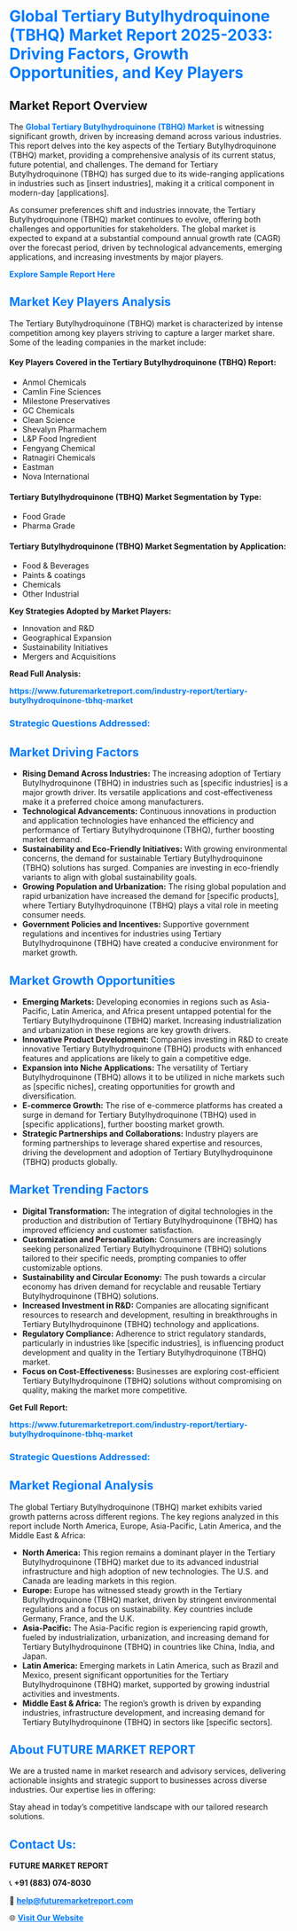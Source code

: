 <h1 style="color: #007BFF;">Global Tertiary Butylhydroquinone (TBHQ) Market Report 2025-2033: Driving Factors, Growth Opportunities, and Key Players</h1>

<section id="overview">
<h2>Market Report Overview</h2>
<p>The <a href="https://www.futuremarketreport.com/industry-report/tertiary-butylhydroquinone-tbhq-market" style="color: #007BFF; text-decoration: none;"><strong>Global Tertiary Butylhydroquinone (TBHQ) Market</strong></a> is witnessing significant growth, driven by increasing demand across various industries. This report delves into the key aspects of the Tertiary Butylhydroquinone (TBHQ) market, providing a comprehensive analysis of its current status, future potential, and challenges. The demand for Tertiary Butylhydroquinone (TBHQ) has surged due to its wide-ranging applications in industries such as [insert industries], making it a critical component in modern-day [applications].</p>
<p>As consumer preferences shift and industries innovate, the Tertiary Butylhydroquinone (TBHQ) market continues to evolve, offering both challenges and opportunities for stakeholders. The global market is expected to expand at a substantial compound annual growth rate (CAGR) over the forecast period, driven by technological advancements, emerging applications, and increasing investments by major players.</p>
</section>

<section id="overview">
<p><a href="https://www.futuremarketreport.com/request-sample/reportId=98047" style="color: #007BFF; text-decoration: none;"><strong>Explore Sample Report Here</strong></a></p>
</section>

<section id="key-players">
<h2 style="color: #007BFF;">Market Key Players Analysis</h2>
<p>The Tertiary Butylhydroquinone (TBHQ) market is characterized by intense competition among key players striving to capture a larger market share. Some of the leading companies in the market include:</p>
<h4>Key Players Covered in the Tertiary Butylhydroquinone (TBHQ) Report:</h4>
<ul><li>Anmol Chemicals</li><li>Camlin Fine Sciences</li><li>Milestone Preservatives</li><li>GC Chemicals</li><li>Clean Science</li><li>Shevalyn Pharmachem</li><li>L&amp;P Food Ingredient</li><li>Fengyang Chemical</li><li>Ratnagiri Chemicals</li><li>Eastman</li><li>Nova International</li></ul>
<h4>Tertiary Butylhydroquinone (TBHQ) Market Segmentation by Type:</h4>
<ul><li>Food Grade</li><li>Pharma Grade</li></ul>

<h4>Tertiary Butylhydroquinone (TBHQ) Market Segmentation by Application:</h4>
<ul><li>Food &amp; Beverages</li><li>Paints &amp; coatings</li><li>Chemicals</li><li>Other Industrial</li></ul>
<p><strong>Key Strategies Adopted by Market Players:</strong></p>
<ul>
<li>Innovation and R&D</li>
<li>Geographical Expansion</li>
<li>Sustainability Initiatives</li>
<li>Mergers and Acquisitions</li>
</ul>
</section>

<section>
<p><strong>Read Full Analysis: </strong></p><a href="https://www.futuremarketreport.com/industry-report/tertiary-butylhydroquinone-tbhq-market" style="color: #007BFF; text-decoration: none;"><strong>https://www.futuremarketreport.com/industry-report/tertiary-butylhydroquinone-tbhq-market</strong></a>
<h3 style="color: #007BFF;">Strategic Questions Addressed:</h3>
</section>

<section id="driving-factors">
<h2 style="color: #007BFF;">Market Driving Factors</h2>
<ul>
<li><strong>Rising Demand Across Industries:</strong> The increasing adoption of Tertiary Butylhydroquinone (TBHQ) in industries such as [specific industries] is a major growth driver. Its versatile applications and cost-effectiveness make it a preferred choice among manufacturers.</li>
<li><strong>Technological Advancements:</strong> Continuous innovations in production and application technologies have enhanced the efficiency and performance of Tertiary Butylhydroquinone (TBHQ), further boosting market demand.</li>
<li><strong>Sustainability and Eco-Friendly Initiatives:</strong> With growing environmental concerns, the demand for sustainable Tertiary Butylhydroquinone (TBHQ) solutions has surged. Companies are investing in eco-friendly variants to align with global sustainability goals.</li>
<li><strong>Growing Population and Urbanization:</strong> The rising global population and rapid urbanization have increased the demand for [specific products], where Tertiary Butylhydroquinone (TBHQ) plays a vital role in meeting consumer needs.</li>
<li><strong>Government Policies and Incentives:</strong> Supportive government regulations and incentives for industries using Tertiary Butylhydroquinone (TBHQ) have created a conducive environment for market growth.</li>
</ul>
</section>

<section id="growth-opportunities">
<h2 style="color: #007BFF;">Market Growth Opportunities</h2>
<ul>
<li><strong>Emerging Markets:</strong> Developing economies in regions such as Asia-Pacific, Latin America, and Africa present untapped potential for the Tertiary Butylhydroquinone (TBHQ) market. Increasing industrialization and urbanization in these regions are key growth drivers.</li>
<li><strong>Innovative Product Development:</strong> Companies investing in R&D to create innovative Tertiary Butylhydroquinone (TBHQ) products with enhanced features and applications are likely to gain a competitive edge.</li>
<li><strong>Expansion into Niche Applications:</strong> The versatility of Tertiary Butylhydroquinone (TBHQ) allows it to be utilized in niche markets such as [specific niches], creating opportunities for growth and diversification.</li>
<li><strong>E-commerce Growth:</strong> The rise of e-commerce platforms has created a surge in demand for Tertiary Butylhydroquinone (TBHQ) used in [specific applications], further boosting market growth.</li>
<li><strong>Strategic Partnerships and Collaborations:</strong> Industry players are forming partnerships to leverage shared expertise and resources, driving the development and adoption of Tertiary Butylhydroquinone (TBHQ) products globally.</li>
</ul>
</section>

<section id="trending-factors">
<h2 style="color: #007BFF;">Market Trending Factors</h2>
<ul>
<li><strong>Digital Transformation:</strong> The integration of digital technologies in the production and distribution of Tertiary Butylhydroquinone (TBHQ) has improved efficiency and customer satisfaction.</li>
<li><strong>Customization and Personalization:</strong> Consumers are increasingly seeking personalized Tertiary Butylhydroquinone (TBHQ) solutions tailored to their specific needs, prompting companies to offer customizable options.</li>
<li><strong>Sustainability and Circular Economy:</strong> The push towards a circular economy has driven demand for recyclable and reusable Tertiary Butylhydroquinone (TBHQ) solutions.</li>
<li><strong>Increased Investment in R&D:</strong> Companies are allocating significant resources to research and development, resulting in breakthroughs in Tertiary Butylhydroquinone (TBHQ) technology and applications.</li>
<li><strong>Regulatory Compliance:</strong> Adherence to strict regulatory standards, particularly in industries like [specific industries], is influencing product development and quality in the Tertiary Butylhydroquinone (TBHQ) market.</li>
<li><strong>Focus on Cost-Effectiveness:</strong> Businesses are exploring cost-efficient Tertiary Butylhydroquinone (TBHQ) solutions without compromising on quality, making the market more competitive.</li>
</ul>
</section>

<section>
<p><strong>Get Full Report: </strong></p><a href="https://www.futuremarketreport.com/industry-report/tertiary-butylhydroquinone-tbhq-market" style="color: #007BFF; text-decoration: none;"><strong>https://www.futuremarketreport.com/industry-report/tertiary-butylhydroquinone-tbhq-market</strong></a>
<h3 style="color: #007BFF;">Strategic Questions Addressed:</h3>
</section>


<section id="regional-analysis">
<h2 style="color: #007BFF;">Market Regional Analysis</h2>
<p>The global Tertiary Butylhydroquinone (TBHQ) market exhibits varied growth patterns across different regions. The key regions analyzed in this report include North America, Europe, Asia-Pacific, Latin America, and the Middle East & Africa:</p>
<ul>
<li><strong>North America:</strong> This region remains a dominant player in the Tertiary Butylhydroquinone (TBHQ) market due to its advanced industrial infrastructure and high adoption of new technologies. The U.S. and Canada are leading markets in this region.</li>
<li><strong>Europe:</strong> Europe has witnessed steady growth in the Tertiary Butylhydroquinone (TBHQ) market, driven by stringent environmental regulations and a focus on sustainability. Key countries include Germany, France, and the U.K.</li>
<li><strong>Asia-Pacific:</strong> The Asia-Pacific region is experiencing rapid growth, fueled by industrialization, urbanization, and increasing demand for Tertiary Butylhydroquinone (TBHQ) in countries like China, India, and Japan.</li>
<li><strong>Latin America:</strong> Emerging markets in Latin America, such as Brazil and Mexico, present significant opportunities for the Tertiary Butylhydroquinone (TBHQ) market, supported by growing industrial activities and investments.</li>
<li><strong>Middle East & Africa:</strong> The region’s growth is driven by expanding industries, infrastructure development, and increasing demand for Tertiary Butylhydroquinone (TBHQ) in sectors like [specific sectors].</li>
</ul>
</section>

<footer>
<h2 style="color: #007BFF;">About FUTURE MARKET REPORT</h2>
<p>We are a trusted name in market research and advisory services, delivering actionable insights and strategic support to businesses across diverse industries. Our expertise lies in offering:</p>

<p>Stay ahead in today’s competitive landscape with our tailored research solutions.</p>

<h2 style="color: #007BFF;">Contact Us:</h2>
<p><strong>FUTURE MARKET REPORT</strong></p>
<p>📞 <strong>+91 (883) 074-8030</strong></p>
<p>📧 <strong><a href="mailto:help@futuremarketreport.com" style="color: #007BFF;">help@futuremarketreport.com</a></strong></p>
<p>🌐 <strong><a href="https://www.futuremarketreport.com/" style="color: #007BFF;">Visit Our Website</a></strong></p>
</footer>